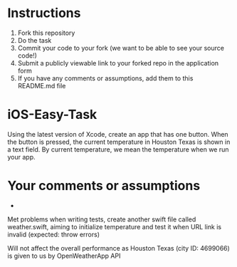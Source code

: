 # Instructions
1. Fork this repository
2. Do the task
3. Commit your code to your fork (we want to be able to see your source code!)
3. Submit a publicly viewable link to your forked repo in the application form
4. If you have any comments or assumptions, add them to this README.md file


# iOS-Easy-Task
Using the latest version of Xcode, create an app that has one button. When the button is pressed, the current temperature in Houston Texas is shown in a text field. By current temperature, we mean the temperature when we run your app.

# Your comments or assumptions
- <add them here>

Met problems when writing tests, create another swift file called weather.swift, aiming to initialize temperature and test it when URL link is invalid (expected: throw errors)

Will not affect the overall performance as Houston Texas (city ID: 4699066) is given to us by OpenWeatherApp API

